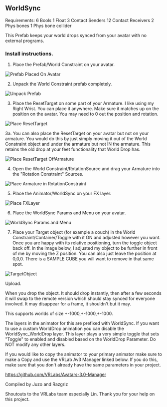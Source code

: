 ## WorldSync

Requirements:
6 Bools
1 Float
3 Contact Senders
12 Contact Receivers
2 Phys bones
1 Phys bone collider


This Prefab keeps your world drops synced from your avatar with no external programs. 

### Install instructions.

1. Place the Prefab/World Constraint on your avatar. 

![Prefab Placed On Avatar](https://i.imgur.com/FvvMXA3.png)

2. Unpack the World Constraint prefab completely.

![Unpack Prefab](https://i.imgur.com/VnJSYVC.png)

3. Place the ResetTarget on some part of your Armature. I like using my Right Wrist. You can place it anywhere. Make sure it matches up on the position on the avatar. You may need to 0 out the position and rotation.


![Place ResetTarget](https://i.imgur.com/aV0Qb3N.png)

3a. You can also place the ResetTarget on your avatar but not on your armature. You would do this by just simply moving it out of the World Constraint object and under the armature but not IN the armature. This retains the old drop at your feet functionality that World Drop has. 

![Place ResetTarget OffArmature](https://i.imgur.com/Y2CRKR5.png)

4. Open the World Constraint/RotationSource and drag your Armature into the "Rotation Constraint" Sources.

![Place Armature in RotationConstraint](https://i.imgur.com/5jWgcn8.png)

5. Place the Animator/WorldSync on your FX layer.

![Place FXLayer](https://i.imgur.com/G8WWrsz.png)

6. Place the WorldSync Params and Menu on your avatar.

![WorldSync Params and Menu](https://i.imgur.com/TjeQEx2.png)

7. Place your Target object (for example a couch) in the World Constraint/Container/Toggle with it ON and adjusted however you want. Once you are happy with its relative positioning, turn the toggle object back off. In the image below, I adjusted my object to be further in front of me by moving the Z position. You can also just leave the position at 0,0,0. There is a SAMPLE CUBE you will want to remove in that same spot.

![TargetObject](https://i.imgur.com/6DnB2Pv.png)

Upload.

When you drop the object. It should drop instantly, then after a few seconds it will swap to the remote version which should stay synced for everyone involved. It may disappear for a frame, it shouldn't but it may.

This supports worlds of size +-1000,+-1000,+-1000.

The layers in the animator for this are prefixed with WorldSync. If you want to use a custom WorldDrop animation you can disable the WorldSync_WorldDrop layer. This layer plays a very simple toggle that sets "Toggle" to enabled and disabled based on the WorldDrop Parameter. Do NOT modify any other layers.

If you would like to copy the animator to your primary animator make sure to make a Copy and use the VRLab Av3 Manager linked below. If you do this, make sure that you don't already have the same parameters in your project.

https://github.com/VRLabs/Avatars-3.0-Manager

Compiled by Juzo and Razgriz

Shoutouts to the VRLabs team especially Lin. Thank you for your help on this project.

